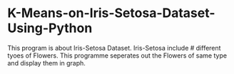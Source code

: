 # K-Means-on-Iris-Setosa-Dataset-Using-Python
This program is about Iris-Setosa Dataset. 
Iris-Setosa include # different tyoes of Flowers.
This programme seperates out the Flowers of same type and display them in graph.

